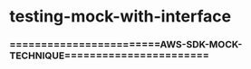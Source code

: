 # testing-mock-with-interface

### ========================AWS-SDK-MOCK-TECHNIQUE======================= ###
